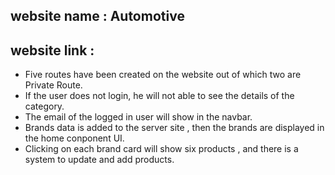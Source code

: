 ## website name : Automotive
## website link : 

* Five routes have been created on the website out of which two are Private Route.
* If the user does not login, he will not able to see the details of the category.
* The email of the logged in user will show in the navbar.
* Brands data is added to the server site , then the brands are displayed in the home conponent UI.
* Clicking on each brand card will show six products , and there is a system to update and add products.